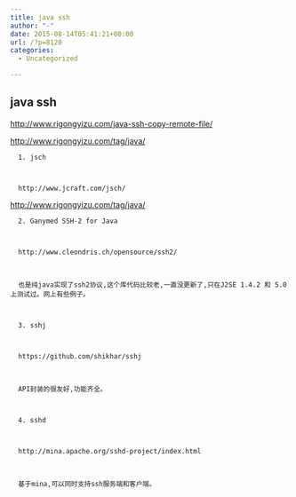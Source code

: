 ```yaml
---
title: java ssh
author: "-"
date: 2015-08-14T05:41:21+00:00
url: /?p=8120
categories:
  - Uncategorized

---
```

## java ssh

  http://www.rigongyizu.com/java-ssh-copy-remote-file/


   
  
  
    
http://www.rigongyizu.com/tag/java/
    
    
      1. jsch
    
    
    
      http://www.jcraft.com/jsch/
    
    
    
http://www.rigongyizu.com/tag/java/
    
    
    
      2. Ganymed SSH-2 for Java
    
    
    
      http://www.cleondris.ch/opensource/ssh2/
    
    
    
      也是纯java实现了ssh2协议,这个库代码比较老,一直没更新了,只在J2SE 1.4.2 和 5.0上测试过。网上有些例子。
    
    
    
      3. sshj
    
    
    
      https://github.com/shikhar/sshj
    
    
    
      API封装的很友好,功能齐全。
    
    
    
      4. sshd
    
    
    
      http://mina.apache.org/sshd-project/index.html
    
    
    
      基于mina,可以同时支持ssh服务端和客户端。
  